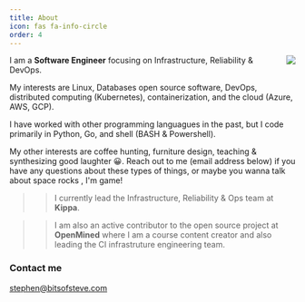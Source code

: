 ```yaml
---
title: About
icon: fas fa-info-circle
order: 4
---
```



<img style="float: right;" src="https://github.com/bitsofsteve.png?size=200">

I am a **Software Engineer** focusing on Infrastructure, Reliability & DevOps.

My interests are Linux, Databases open source software, DevOps, distributed computing (Kubernetes), containerization, and the cloud (Azure, AWS, GCP).

I have worked with other programming languagues in the past, but I code primarily in Python, Go, and shell (BASH & Powershell).

My other interests are coffee hunting, furniture design, teaching & synthesizing good laughter 😀. Reach out to me (email address below) if you have any questions about these types of things, or maybe you wanna talk about space rocks , I'm game!

>> I currently lead the Infrastructure, Reliability & Ops team at **Kippa**. 

>> I am also an active contributor to the open source project at **OpenMined** where I am a course content creator and also leading the CI infrastruture engineering team.

### Contact me

[stephen@bitsofsteve.com](mailto:stephen@bitsteve.com)
